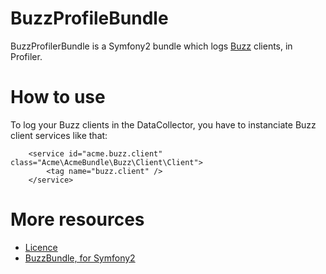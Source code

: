 # BuzzProfileBundle

BuzzProfilerBundle is a Symfony2 bundle which logs [Buzz](http://github.com/kriswallsmith/Buzz) clients, in Profiler.

# How to use

To log your Buzz clients in the DataCollector, you have to instanciate Buzz client services like that:

        <service id="acme.buzz.client" class="Acme\AcmeBundle\Buzz\Client\Client">
            <tag name="buzz.client" />
        </service>

# More resources

* [Licence](http://github.com/juliendidier/BuzzProfilerBundle/blob/master/LICENCE)
* [BuzzBundle, for Symfony2](http://github.com/juliendidier/BuzzBundle)
